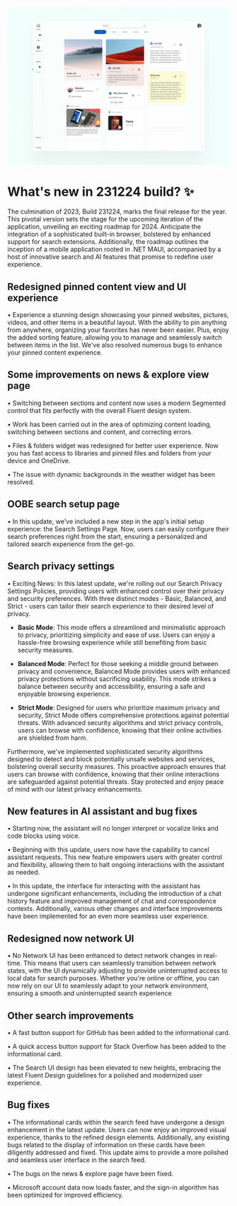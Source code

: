 ![Image](assets/post-update231224.png)

# What's new in 231224 build? ✨

The culmination of 2023, Build 231224, marks the final release for the year. This pivotal version sets the stage for the upcoming iteration of the application, unveiling an exciting roadmap for 2024. Anticipate the integration of a sophisticated built-in browser, bolstered by enhanced support for search extensions. Additionally, the roadmap outlines the inception of a mobile application rooted in .NET MAUI, accompanied by a host of innovative search and AI features that promise to redefine user experience.

## Redesigned pinned content view and UI experience

• Experience a stunning design showcasing your pinned websites, pictures, videos, and other items in a beautiful layout. With the ability to pin anything from anywhere, organizing your favorites has never been easier. Plus, enjoy the added sorting feature, allowing you to manage and seamlessly switch between items in the list. We've also resolved numerous bugs to enhance your pinned content experience.

## Some improvements on news & explore view page

• Switching between sections and content now uses a modern Segmented control that fits perfectly with the overall Fluent design system.

• Work has been carried out in the area of optimizing content loading, switching between sections and content, and correcting errors.

• Files & folders widget was redesigned for better user experience. Now you has fast access to libraries and pinned files and folders from your device and OneDrive.

• The issue with dynamic backgrounds in the weather widget has been resolved.

## OOBE search setup page

• In this update, we've included a new step in the app's initial setup experience: the Search Settings Page. Now, users can easily configure their search preferences right from the start, ensuring a personalized and tailored search experience from the get-go.

## Search privacy settings

• Exciting News: In this latest update, we're rolling out our Search Privacy Settings Policies, providing users with enhanced control over their privacy and security preferences. With three distinct modes - Basic, Balanced, and Strict - users can tailor their search experience to their desired level of privacy.

- <b>Basic Mode</b>: This mode offers a streamlined and minimalistic approach to privacy, prioritizing simplicity and ease of use. Users can enjoy a hassle-free browsing experience while still benefiting from basic security measures.

- <b>Balanced Mode</b>: Perfect for those seeking a middle ground between privacy and convenience, Balanced Mode provides users with enhanced privacy protections without sacrificing usability. This mode strikes a balance between security and accessibility, ensuring a safe and enjoyable browsing experience.

- <b>Strict Mode</b>: Designed for users who prioritize maximum privacy and security, Strict Mode offers comprehensive protections against potential threats. With advanced security algorithms and strict privacy controls, users can browse with confidence, knowing that their online activities are shielded from harm.

Furthermore, we've implemented sophisticated security algorithms designed to detect and block potentially unsafe websites and services, bolstering overall security measures. This proactive approach ensures that users can browse with confidence, knowing that their online interactions are safeguarded against potential threats. Stay protected and enjoy peace of mind with our latest privacy enhancements.

## New features in AI assistant and bug fixes

• Starting now, the assistant will no longer interpret or vocalize links and code blocks using voice. 

• Beginning with this update, users now have the capability to cancel assistant requests. This new feature empowers users with greater control and flexibility, allowing them to halt ongoing interactions with the assistant as needed.

• In this update, the interface for interacting with the assistant has undergone significant enhancements, including the introduction of a chat history feature and improved management of chat and correspondence contexts. Additionally, various other changes and interface improvements have been implemented for an even more seamless user experience.

## Redesigned now network UI

• No Network UI has been enhanced to detect network changes in real-time. This means that users can seamlessly transition between network states, with the UI dynamically adjusting to provide uninterrupted access to local data for search purposes. Whether you're online or offline, you can now rely on our UI to seamlessly adapt to your network environment, ensuring a smooth and uninterrupted search experience

## Other search improvements

• A fast button support for GitHub has been added to the informational card.

• A quick access button support for Stack Overflow has been added to the informational card.

• The Search UI design has been elevated to new heights, embracing the latest Fluent Design guidelines for a polished and modernized user experience.

## Bug fixes

• The informational cards within the search feed have undergone a design enhancement in the latest update. Users can now enjoy an improved visual experience, thanks to the refined design elements. Additionally, any existing bugs related to the display of information on these cards have been diligently addressed and fixed. This update aims to provide a more polished and seamless user interface in the search feed.

• The bugs on the news & explore page have been fixed.

• Microsoft account data now loads faster, and the sign-in algorithm has been optimized for improved efficiency.